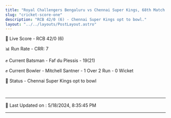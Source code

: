 ```yaml
---
title: "Royal Challengers Bengaluru vs Chennai Super Kings, 68th Match - Live Cricket Score"
slug: "cricket-score-one"
description: "RCB 42/0 (6) - Chennai Super Kings opt to bowl."
layout: "../../layouts/PostLayout.astro"
---
```


🔴 Live Score - RCB 42/0 (6)  

📊 Run Rate - CRR: 7  

✊ Current Batsman - Faf du Plessis - 19(21)  

✊ Current Bowler - Mitchell Santner - 1 Over 2 Run - 0 Wicket  

📑 Status - Chennai Super Kings opt to bowl

<br />

***

📝 Last Updated on : 5/18/2024, 8:35:45 PM

***

